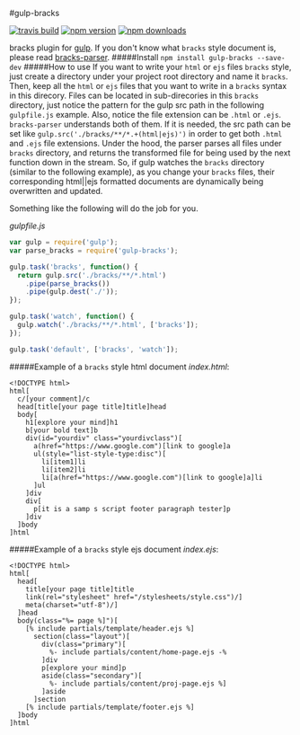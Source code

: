 #gulp-bracks

[![travis build][travis-image]][travis-url] [![npm version][npm-image]][npm-url] [![npm downloads][downloads-image]][downloads-url] 

bracks plugin for [gulp](https://github.com/gulpjs/gulp). If you don't know what `bracks` style document is, please read [bracks-parser](https://github.com/mawni/nodejs-bracks-parser).
#####Install
`npm install gulp-bracks --save-dev`
#####How to use
If you want to write your `html` or `ejs` files `bracks` style, just create a directory under your project root directory and name it `bracks`. Then, keep all the `html` or `ejs` files that you want to write in a `bracks` syntax in this direcory. Files can be located in sub-direcories in this `bracks` directory, just notice the pattern for the gulp src path in the following `gulpfile.js` example. Also, notice the file extension can be `.html` or `.ejs`. `bracks-parser` understands both of them. If it is needed, the src path can be set like `gulp.src('./bracks/**/*.+(html|ejs)')` in order to get both `.html` and `.ejs` file extensions. Under the hood, the parser parses all files under `bracks` directory, and returns the transformed file for being used by the next function down in the stream. So, if gulp watches the `bracks` directory (similar to the following example), as you change your `bracks` files, their corresponding html||ejs formatted documents are dynamically being overwritten and updated.

Something like the following will do the job for you.

*gulpfile.js*
```javascript
var gulp = require('gulp');
var parse_bracks = require('gulp-bracks');

gulp.task('bracks', function() {
  return gulp.src('./bracks/**/*.html')
    .pipe(parse_bracks())
    .pipe(gulp.dest('./'));
});

gulp.task('watch', function() {
  gulp.watch('./bracks/**/*.html', ['bracks']);
});

gulp.task('default', ['bracks', 'watch']);
```
#####Example of a `bracks` style html document
*index.html*:
```
<!DOCTYPE html>
html[
  c/[your comment]/c
  head[title[your page title]title]head
  body[
    h1[explore your mind]h1
    b[your bold text]b
    div(id="yourdiv" class="yourdivclass")[
      a(href="https://www.google.com")[link to google]a
      ul(style="list-style-type:disc")[
        li[item1]li
        li[item2]li
        li[a(href="https://www.google.com")[link to google]a]li
      ]ul
    ]div
    div[
      p[it is a samp s script footer paragraph tester]p
    ]div
  ]body
]html
```
#####Example of a `bracks` style ejs document
*index.ejs*:
```
<!DOCTYPE html>
html[
  head[
    title[your page title]title
    link(rel="stylesheet" href="/stylesheets/style.css")/]
    meta(charset="utf-8")/]
  ]head
  body(class="%= page %]")[
    [% include partials/template/header.ejs %]
      section(class="layout")[
        div(class="primary")[
          %- include partials/content/home-page.ejs -%
        ]div
        p[explore your mind]p
        aside(class="secondary")[
          %- include partials/content/proj-page.ejs %]
        ]aside
      ]section
    [% include partials/template/footer.ejs %]
  ]body
]html
```
[travis-image]: https://img.shields.io/travis/mawni/gulp-bracks/master.svg
[travis-url]: https://travis-ci.org/mawni/gulp-bracks
[npm-image]: https://img.shields.io/npm/v/gulp-bracks.svg
[npm-url]: https://npmjs.org/package/gulp-bracks
[downloads-image]: https://img.shields.io/npm/dm/gulp-bracks.svg
[downloads-url]: https://npmjs.org/package/gulp-bracks
